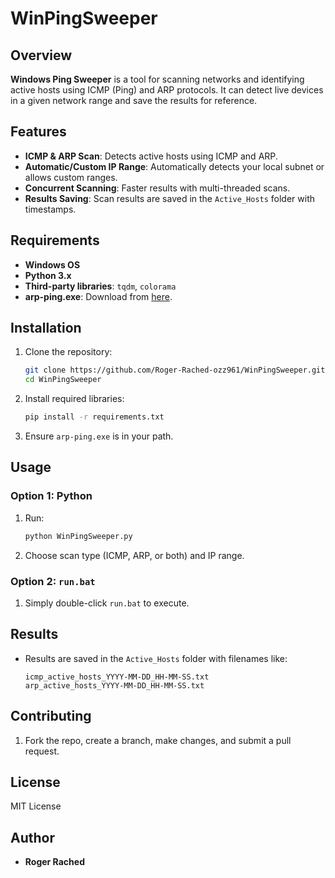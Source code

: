 # WinPingSweeper

## Overview

**Windows Ping Sweeper** is a tool for scanning networks and identifying active hosts using ICMP (Ping) and ARP protocols. It can detect live devices in a given network range and save the results for reference.

## Features

- **ICMP & ARP Scan**: Detects active hosts using ICMP and ARP.
- **Automatic/Custom IP Range**: Automatically detects your local subnet or allows custom ranges.
- **Concurrent Scanning**: Faster results with multi-threaded scans.
- **Results Saving**: Scan results are saved in the `Active_Hosts` folder with timestamps.

## Requirements

- **Windows OS**
- **Python 3.x** 
- **Third-party libraries**: `tqdm`, `colorama`
- **arp-ping.exe**: Download from [here](https://github.com/benjamingr/arp-ping).

## Installation

1. Clone the repository:

    ```bash
    git clone https://github.com/Roger-Rached-ozz961/WinPingSweeper.git
    cd WinPingSweeper
    ```

2. Install required libraries:

    ```bash
    pip install -r requirements.txt
    ```

3. Ensure `arp-ping.exe` is in your path.

## Usage

### Option 1: Python

1. Run:

    ```bash
    python WinPingSweeper.py
    ```

2. Choose scan type (ICMP, ARP, or both) and IP range.

### Option 2: `run.bat`

1. Simply double-click `run.bat` to execute.

## Results

- Results are saved in the `Active_Hosts` folder with filenames like:
    ```
    icmp_active_hosts_YYYY-MM-DD_HH-MM-SS.txt
    arp_active_hosts_YYYY-MM-DD_HH-MM-SS.txt
    ```

## Contributing

1. Fork the repo, create a branch, make changes, and submit a pull request.

## License

MIT License

## Author

- **Roger Rached**
